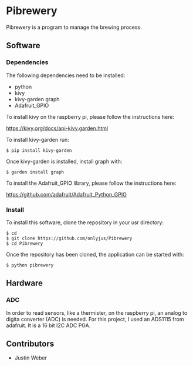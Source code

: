 # Pibrewery
Pibrewery is a program to manage the brewing process.

## Software

### Dependencies

The following dependencies need to be installed:

- python
- kivy
- kivy-garden graph
- Adafruit_GPIO

To install kivy on the raspberry pi, please follow the instructions here:

https://kivy.org/docs/api-kivy.garden.html

To install kivy-garden run:

    $ pip install kivy-garden

Once kivy-garden is installed, install graph with:

    $ garden install graph

To install the Adafruit_GPIO library, please follow the instructions here:

https://github.com/adafruit/Adafruit_Python_GPIO

### Install
To install this software, clone the repository in your usr directory:

    $ cd
    $ git clone https://github.com/onlyjus/Pibrewery
    $ cd Pibrewery

Once the repository has been cloned, the application can be started with:

    $ python pibrewery

## Hardware

### ADC
In order to read sensors, like a thermister, on the raspberry pi, an analog to
digita converter (ADC) is needed. For this project, I used an ADS1115 from
adafruit. It is a 16 bit I2C ADC PGA.

## Contributors
- Justin Weber

